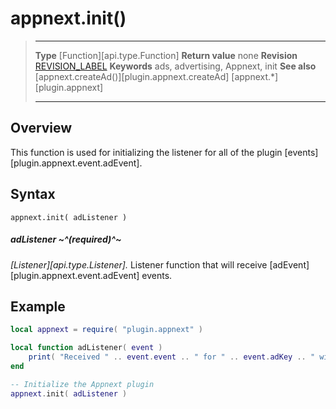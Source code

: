 # appnext.init()

> --------------------- ------------------------------------------------------------------------------------------
> __Type__              [Function][api.type.Function]
> __Return value__      none
> __Revision__          [REVISION_LABEL](REVISION_URL)
> __Keywords__          ads, advertising, Appnext, init
> __See also__          [appnext.createAd()][plugin.appnext.createAd]
>						[appnext.*][plugin.appnext]
> --------------------- ------------------------------------------------------------------------------------------

## Overview

This function is used for initializing the listener for all of the plugin [events][plugin.appnext.event.adEvent].


## Syntax

	appnext.init( adListener )

##### adListener ~^(required)^~
_[Listener][api.type.Listener]._ Listener function that will receive [adEvent][plugin.appnext.event.adEvent] events.


## Example

``````lua
local appnext = require( "plugin.appnext" )

local function adListener( event )
	print( "Received " .. event.event .. " for " .. event.adKey .. " with message: " .. event.message )
end

-- Initialize the Appnext plugin
appnext.init( adListener )
``````
